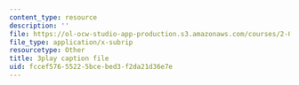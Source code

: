 ```yaml
---
content_type: resource
description: ''
file: https://ol-ocw-studio-app-production.s3.amazonaws.com/courses/2-003sc-engineering-dynamics-fall-2011/fccef57655225bcebed3f2da21d36e7e_tm51lwadMOc.vtt
file_type: application/x-subrip
resourcetype: Other
title: 3play caption file
uid: fccef576-5522-5bce-bed3-f2da21d36e7e
---
```

